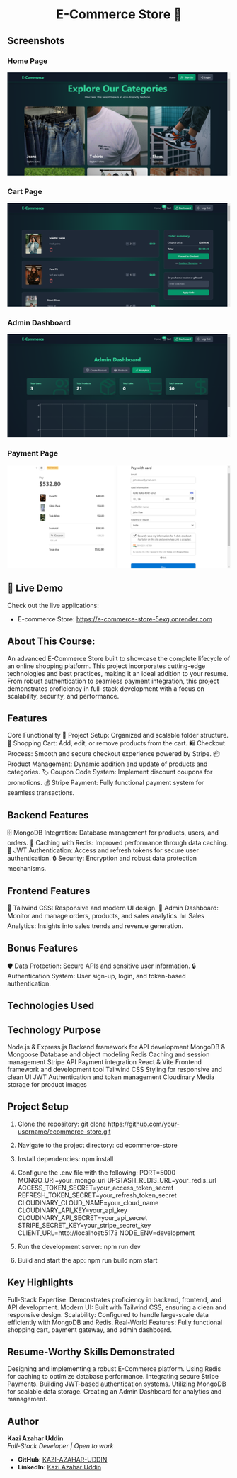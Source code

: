 <h1 align="center">E-Commerce Store 🛒</h1>


## Screenshots

### Home Page
![Home Page](/frontend/public/home-page.png)

### Cart Page
![Product Page](/frontend/public/cart-section.png)

### Admin Dashboard
![Admin Dashboard](/frontend/public/dashboard.png)

### Payment Page
![Payment Page](/frontend/public/payment-page.png)


## 🎉 Live Demo

Check out the live applications:
- E-commerce Store: https://e-commerce-store-5exg.onrender.com

## About This Course:
An advanced E-Commerce Store built to showcase the complete lifecycle of an online shopping platform. This project incorporates cutting-edge technologies and best practices, making it an ideal addition to your resume. From robust authentication to seamless payment integration, this project demonstrates proficiency in full-stack development with a focus on scalability, security, and performance.


## Features
Core Functionality
🚀 Project Setup: Organized and scalable folder structure.
🛒 Shopping Cart: Add, edit, or remove products from the cart.
🛍️ Checkout Process: Smooth and secure checkout experience powered by Stripe.
📦 Product Management: Dynamic addition and update of products and categories.
🏷️ Coupon Code System: Implement discount coupons for promotions.
💰 Stripe Payment: Fully functional payment system for seamless transactions.

## Backend Features
🗄️ MongoDB Integration: Database management for products, users, and orders.
🚀 Caching with Redis: Improved performance through data caching.
🔑 JWT Authentication: Access and refresh tokens for secure user authentication.
🔒 Security: Encryption and robust data protection mechanisms.

## Frontend Features
🎨 Tailwind CSS: Responsive and modern UI design.
👑 Admin Dashboard: Monitor and manage orders, products, and sales analytics.
📊 Sales Analytics: Insights into sales trends and revenue generation.

## Bonus Features
🛡️ Data Protection: Secure APIs and sensitive user information.
🔒 Authentication System: User sign-up, login, and token-based authentication.

## Technologies Used
## Technology	Purpose
Node.js & Express.js	Backend framework for API development
MongoDB & Mongoose	Database and object modeling
Redis	Caching and session management
Stripe API	Payment integration
React & Vite	Frontend framework and development tool
Tailwind CSS	Styling for responsive and clean UI
JWT	Authentication and token management
Cloudinary	Media storage for product images

## Project Setup
1. Clone the repository:
git clone https://github.com/your-username/ecommerce-store.git

2. Navigate to the project directory:
cd ecommerce-store

3. Install dependencies:
npm install

4. Configure the .env file with the following:
PORT=5000
MONGO_URI=your_mongo_uri
UPSTASH_REDIS_URL=your_redis_url
ACCESS_TOKEN_SECRET=your_access_token_secret
REFRESH_TOKEN_SECRET=your_refresh_token_secret
CLOUDINARY_CLOUD_NAME=your_cloud_name
CLOUDINARY_API_KEY=your_api_key
CLOUDINARY_API_SECRET=your_api_secret
STRIPE_SECRET_KEY=your_stripe_secret_key
CLIENT_URL=http://localhost:5173
NODE_ENV=development

5. Run the development server:
npm run dev

6. Build and start the app:
npm run build
npm start


## Key Highlights
Full-Stack Expertise: Demonstrates proficiency in backend, frontend, and API development.
Modern UI: Built with Tailwind CSS, ensuring a clean and responsive design.
Scalability: Configured to handle large-scale data efficiently with MongoDB and Redis.
Real-World Features: Fully functional shopping cart, payment gateway, and admin dashboard.


## Resume-Worthy Skills Demonstrated
Designing and implementing a robust E-Commerce platform.
Using Redis for caching to optimize database performance.
Integrating secure Stripe Payments.
Building JWT-based authentication systems.
Utilizing MongoDB for scalable data storage.
Creating an Admin Dashboard for analytics and management.

## Author
**Kazi Azahar Uddin**  
*Full-Stack Developer | Open to work*  

- **GitHub**: [KAZI-AZAHAR-UDDIN](https://github.com/KAZI-AZAHAR-UDDIN)  
- **LinkedIn**: [Kazi Azahar Uddin](https://www.linkedin.com/in/kazi-azahar-uddin-8b879b205/)  


